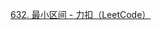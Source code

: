 [632. 最小区间 - 力扣（LeetCode）](https://leetcode.cn/problems/smallest-range-covering-elements-from-k-lists/description/?envType=daily-question&envId=2024-11-24)

